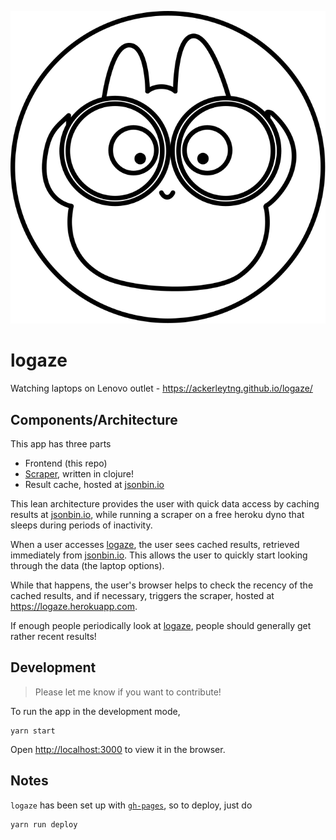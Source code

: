 ![logo](public/pouchie-bino.svg?raw=true "Logo")

# logaze

Watching laptops on Lenovo outlet - https://ackerleytng.github.io/logaze/

## Components/Architecture

This app has three parts

+ Frontend (this repo)
+ [Scraper](https://github.com/ackerleytng/logaze-scraper), written in clojure!
+ Result cache, hosted at [jsonbin.io](https://jsonbin.io/)

This lean architecture provides the user with quick data access by caching results at [jsonbin.io](https://jsonbin.io/), while running a scraper on a free heroku dyno that sleeps during periods of inactivity.

When a user accesses [logaze](https://ackerleytng.github.io/logaze/), the user sees cached results, retrieved immediately from [jsonbin.io](https://jsonbin.io/). This allows the user to quickly start looking through the data (the laptop options).

While that happens, the user's browser helps to check the recency of the cached results, and if necessary, triggers the scraper, hosted at https://logaze.herokuapp.com.

If enough people periodically look at [logaze](https://ackerleytng.github.io/logaze/), people should generally get rather recent results!

## Development

> Please let me know if you want to contribute!

To run the app in the development mode,

```
yarn start
```

Open [http://localhost:3000](http://localhost:3000) to view it in the browser.

## Notes

`logaze` has been set up with [`gh-pages`](https://github.com/tschaub/gh-pages), so to deploy, just do

```
yarn run deploy
```
